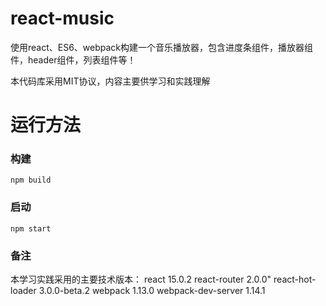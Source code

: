 # react-music
使用react、ES6、webpack构建一个音乐播放器，包含进度条组件，播放器组件，header组件，列表组件等！


本代码库采用MIT协议，内容主要供学习和实践理解

# 运行方法
### 构建
```shell
npm build
```

### 启动
```shell
npm start
```

### 备注
本学习实践采用的主要技术版本：
react               15.0.2
react-router        2.0.0"
react-hot-loader    3.0.0-beta.2
webpack             1.13.0
webpack-dev-server  1.14.1

